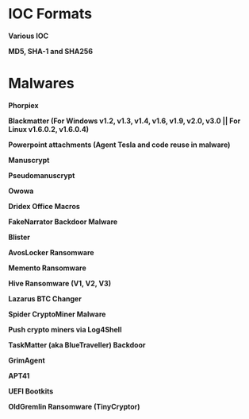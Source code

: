 # IOC Formats

<b>Various IOC</b>

<b>MD5, SHA-1 and SHA256</b>

# Malwares

<b>Phorpiex</b>

<b>Blackmatter (For Windows v1.2, v1.3, v1.4, v1.6, v1.9, v2.0, v3.0 || For Linux v1.6.0.2, v1.6.0.4)</b>

<b>Powerpoint attachments (Agent Tesla and code reuse in malware)</b>

<b>Manuscrypt</b>

<b>Pseudomanuscrypt</b>

<b>Owowa</b>

<b>Dridex Office Macros</b>

<b>FakeNarrator Backdoor Malware</b>

<b>Blister</b>

<b>AvosLocker Ransomware</b>

<b>Memento Ransomware</b>

<b>Hive Ransomware (V1, V2, V3)</b>

<b>Lazarus BTC Changer</b>

<b>Spider CryptoMiner Malware</b>

<b>Push crypto miners via Log4Shell</b>

<b>TaskMatter (aka BlueTraveller) Backdoor</b>

<b>GrimAgent</b>

<b>APT41</b>

<b>UEFI Bootkits</b>

<b>OldGremlin Ransomware (TinyCryptor)</b>
